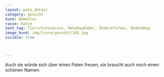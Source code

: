 ```yaml
---
layout: pate_detail
category: gesucht
hund: Namenlos
rasse: Katze
hash_tag: Tierschutzverein, MeSaHayKoDer, ÖzdereTürkei, ÖzdenOmay
image_hund: img/tiere/gesucht/105.jpg
visible: true



---
```


Auch sie würde sich über einen Paten freuen, sie braucht auch noch einen schönen Namen.